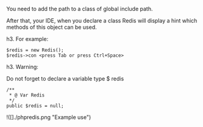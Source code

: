 You need to add the path to a class of global include path.

After that, your IDE, when you declare a class Redis will display a hint which methods of this object can be used.

h3. For example:

	$redis = new Redis();
	$redis->con <press Tab or press Ctrl+Space>

h3. Warning:

Do not forget to declare a variable type $ redis

	/**
	 * @ Var Redis
	 */
	public $redis = null;

!([]./phpredis.png "Example use")

